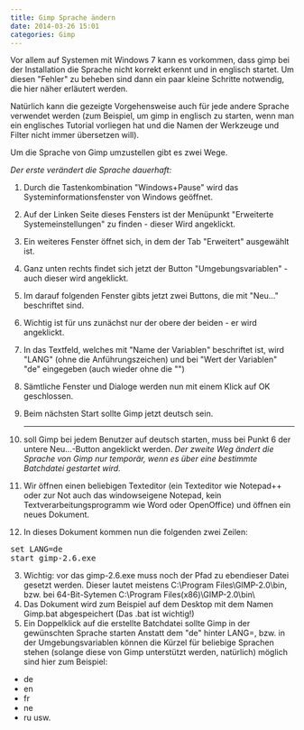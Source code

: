 ```yaml
---
title: Gimp Sprache ändern
date: 2014-03-26 15:01
categories: Gimp
---
```


Vor allem auf Systemen mit Windows 7 kann es vorkommen, dass gimp bei der Installation die Sprache nicht korrekt erkennt und in englisch startet. Um diesen "Fehler" zu beheben sind dann ein paar kleine Schritte notwendig, die hier näher erläutert werden.

<!--more-->Natürlich kann die gezeigte Vorgehensweise auch für jede andere Sprache verwendet werden (zum Beispiel, um gimp in englisch zu starten, wenn man ein englisches Tutorial vorliegen hat und die Namen der Werkzeuge und Filter nicht immer übersetzen will).

Um die Sprache von Gimp umzustellen gibt es zwei Wege.

_Der erste verändert die Sprache dauerhaft:_

1.  Durch die Tastenkombination "Windows+Pause" wird das Systeminformationsfenster von Windows geöffnet.
2.  Auf der Linken Seite dieses Fensters ist der Menüpunkt "Erweiterte Systemeinstellungen" zu finden - dieser Wird angeklickt.
3.  Ein weiteres Fenster öffnet sich, in dem der Tab "Erweitert" ausgewählt ist.
4.  Ganz unten rechts findet sich jetzt der Button "Umgebungsvariablen" - auch dieser wird angeklickt.
5.  Im darauf folgenden Fenster gibts jetzt zwei Buttons, die mit "Neu..." beschriftet sind.
6.  Wichtig ist für uns zunächst nur der obere der beiden - er wird angeklickt.
7.  In das Textfeld, welches mit "Name der Variablen" beschriftet ist, wird "LANG" (ohne die Anführungszeichen) und bei "Wert der Variablen" "de" eingegeben (auch wieder ohne die "")
8.  Sämtliche Fenster und Dialoge werden nun mit einem Klick auf OK geschlossen.
9.  Beim nächsten Start sollte Gimp jetzt deutsch sein.

    * * *

10.  soll Gimp bei jedem Benutzer auf deutsch starten, muss bei Punkt 6 der untere Neu...-Button angeklickt werden.
_Der zweite Weg ändert die Sprache von Gimp nur temporär, wenn es über eine bestimmte Batchdatei gestartet wird._

1.  Wir öffnen einen beliebigen Texteditor (ein Texteditor wie Notepad++ oder zur Not auch das windowseigene Notepad, kein Textverarbeitungsprogramm wie Word oder OpenOffice) und öffnen ein neues Dokument.
2.  In dieses Dokument kommen nun die folgenden zwei Zeilen:
<pre>set LANG=de
start gimp-2.6.exe</pre>

3.  Wichtig: vor das gimp-2.6.exe muss noch der Pfad zu ebendieser Datei gesetzt werden. Dieser lautet meistens C:\Program Files\GIMP-2.0\bin\, bzw. bei 64-Bit-Sytemen C:\Program Files(x86)\GIMP-2.0\bin\
4.  Das Dokument wird zum Beispiel auf dem Desktop mit dem Namen Gimp.bat abgespeichert (Das .bat ist wichtig!)
5.  Ein Doppelklick auf die erstellte Batchdatei sollte Gimp in der gewünschten Sprache starten
Anstatt dem "de" hinter LANG=, bzw. in der Umgebungsvariablen können die Kürzel für beliebige Sprachen stehen (solange diese von Gimp unterstützt werden, natürlich) möglich sind hier zum Beispiel:

*   de
*   en
*   fr
*   ne
*   ru
usw.
